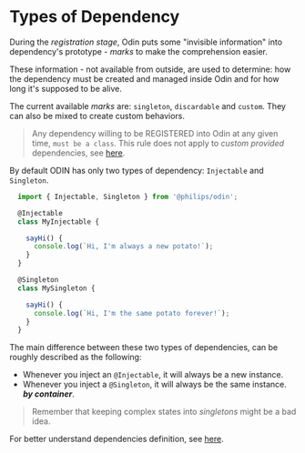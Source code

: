 # Types of Dependency

During the *registration stage*, Odin puts some "invisible information" into dependency's prototype - *marks* to make the comprehension easier.

These information - not available from outside, are used to determine: how the dependency must be created and managed inside Odin and for how long it's supposed to be alive.

The current available *marks* are: `singleton`, `discardable` and `custom`. They can also be mixed to create custom behaviors.

> Any dependency willing to be REGISTERED into Odin at any given time, `must be a class`.
> This rule does not apply to *custom provided* dependencies, see [here](./Container-and-customprovider#custom-provider).

By default ODIN has only two types of dependency: `Injectable` and `Singleton`.

```javascript
  import { Injectable, Singleton } from '@philips/odin';

  @Injectable
  class MyInjectable {

    sayHi() {
      console.log(`Hi, I'm always a new potato!`);
    }
  }

  @Singleton
  class MySingleton {

    sayHi() {
      console.log(`Hi, I'm the same potato forever!`);
    }
  }
```

The main difference between these two types of dependencies, can be roughly described as the following:

- Whenever you inject an `@Injectable`, it will always be a new instance. 
- Whenever you inject a `@Singleton`, it will always be the same instance. ***by container***.

> Remember that keeping complex states into *singletons* might be a bad idea.

For better understand dependencies definition, see [here](./How-to-define-a-dependency#injectable).